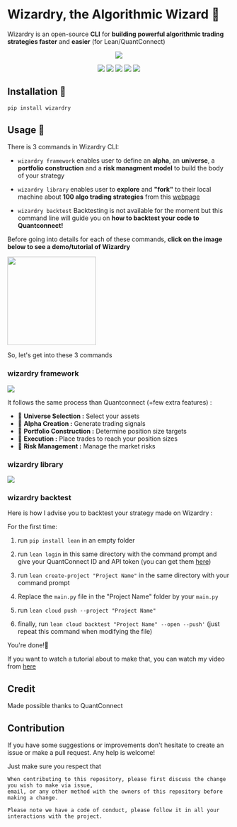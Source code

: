 
# Wizardry, the Algorithmic Wizard 💫

Wizardry is an open-source **CLI** for **building powerful algorithmic trading strategies faster** and **easier** (for Lean/QuantConnect)

<div align="center">
<img src="https://raw.githubusercontent.com/ssantoshp/Wizardry/main/documentation/wiz.png"/>

![](https://static.pepy.tech/personalized-badge/wizardry?period=total&units=international_system&left_color=black&right_color=brightgreen&left_text=Users)
![](https://img.shields.io/badge/license-MIT-blue)
![](https://img.shields.io/badge/swag%20level-A++-brightgreen)
![](https://img.shields.io/badge/language-python-blue)
![](https://camo.githubusercontent.com/97d4586afa582b2dcec2fa8ed7c84d02977a21c2dd1578ade6d48ed82296eb10/68747470733a2f2f6261646765732e66726170736f66742e636f6d2f6f732f76312f6f70656e2d736f757263652e7376673f763d313033)

</div>


## Installation 🧙

```python
pip install wizardry
```

## Usage 🏦

There is 3 commands in Wizardry CLI:

- ```wizardry framework``` enables user to define an **alpha**, an **universe**, a **portfolio construction** and a **risk managment model** to build the body of your strategy

- ```wizardry library``` enables user to **explore** and **"fork"** to their local machine about **100 algo trading strategies** from this [webpage](https://www.quantconnect.com/tutorials/strategy-library/strategy-library)

- ```wizardry backtest``` Backtesting is not available for the moment but this command line will guide you on **how to backtest your code to Quantconnect!**

Before going into details for each of these commands, **click on the image below to see a demo/tutorial of Wizardry**

[<img src="https://i.ibb.co/R71vr7k/pic.png" width="200"/>](https://www.youtube.com/watch?v=1ejiNJUeID4)

So, let's get into these 3 commands

### wizardry framework

![](https://raw.githubusercontent.com/ssantoshp/Wizardry/main/documentation/frame.gif)

It follows the same process than Quantconnect (+few extra features) :

- 🍈 **Universe Selection :** Select your assets
- 🍓 **Alpha Creation :** Generate trading signals
- 🍇 **Portfolio Construction :** Determine position size targets
- 🍉 **Execution :** Place trades to reach your position sizes
- 🍌 **Risk Management :** Manage the market risks

### wizardry library

![](https://raw.githubusercontent.com/ssantoshp/Wizardry/main/documentation/lib1.gif)

### wizardry backtest

Here is how I advise you to backtest your strategy made on Wizardry :

For the first time:

1. run ```pip install lean``` in an empty folder

2. run ```lean login``` in this same directory with the command prompt and give your QuantConnect ID and API token (you can get them [here](https://www.quantconnect.com/settings/))

3. run ```lean create-project "Project Name"``` in the same directory with your command prompt

4. Replace the ```main.py``` file in the "Project Name" folder by your ```main.py```

5. run ```lean cloud push --project "Project Name"```

6. finally, run ```lean cloud backtest "Project Name" --open --push'``` (just repeat this command when modifying the file)

You're done!🚀

If you want to watch a tutorial about to make that, you can watch my video from [here](https://youtu.be/1ejiNJUeID4?t=189)

## Credit
Made possible thanks to QuantConnect

## Contribution 

If you have some suggestions or improvements don't hesitate to create an issue or make a pull request. Any help is welcome!

Just make sure you respect that 
```
When contributing to this repository, please first discuss the change you wish to make via issue,
email, or any other method with the owners of this repository before making a change. 

Please note we have a code of conduct, please follow it in all your interactions with the project.
```


